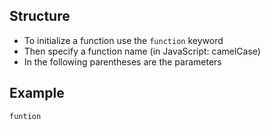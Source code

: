 ## Structure

- To initialize a function use the `function` keyword
- Then specify a function name (in JavaScript: camelCase)
- In the following parentheses are the parameters

## Example

```javascript
funtion 
```

